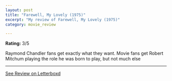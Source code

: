 ```yaml
---
layout: post
title: "Farewell, My Lovely (1975)"
excerpt: "My review of Farewell, My Lovely (1975)"
category: movie_review

---
```


**Rating:** 3/5

Raymond Chandler fans get exactly what they want. Movie fans get Robert Mitchum playing the role he was born to play, but not much else

<hr>

[See Review on Letterboxd](https://boxd.it/21LPGV)
